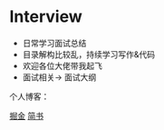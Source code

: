# Interview
* 日常学习面试总结
* 目录解构比较乱，持续学习写作&代码
* 欢迎各位大佬带我起飞
* 面试相关-> 面试大纲

个人博客：

[掘金](https://juejin.cn/user/4161004982517358/posts)
[简书](https://www.jianshu.com/u/a2de4733d547)

